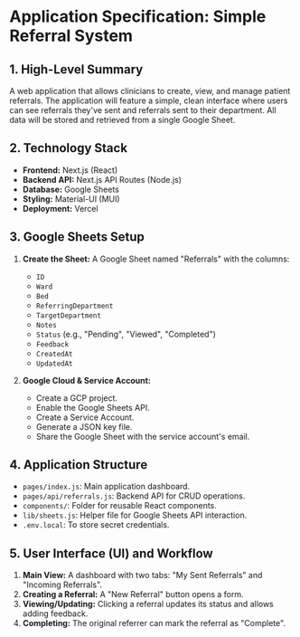 # Application Specification: Simple Referral System

## 1. High-Level Summary

A web application that allows clinicians to create, view, and manage patient referrals. The application will feature a simple, clean interface where users can see referrals they've sent and referrals sent to their department. All data will be stored and retrieved from a single Google Sheet.

## 2. Technology Stack

*   **Frontend:** Next.js (React)
*   **Backend API:** Next.js API Routes (Node.js)
*   **Database:** Google Sheets
*   **Styling:** Material-UI (MUI)
*   **Deployment:** Vercel

## 3. Google Sheets Setup

1.  **Create the Sheet:** A Google Sheet named "Referrals" with the columns:
    *   `ID`
    *   `Ward`
    *   `Bed`
    *   `ReferringDepartment`
    *   `TargetDepartment`
    *   `Notes`
    *   `Status` (e.g., "Pending", "Viewed", "Completed")
    *   `Feedback`
    *   `CreatedAt`
    *   `UpdatedAt`

2.  **Google Cloud & Service Account:**
    *   Create a GCP project.
    *   Enable the Google Sheets API.
    *   Create a Service Account.
    *   Generate a JSON key file.
    *   Share the Google Sheet with the service account's email.

## 4. Application Structure

*   `pages/index.js`: Main application dashboard.
*   `pages/api/referrals.js`: Backend API for CRUD operations.
*   `components/`: Folder for reusable React components.
*   `lib/sheets.js`: Helper file for Google Sheets API interaction.
*   `.env.local`: To store secret credentials.

## 5. User Interface (UI) and Workflow

1.  **Main View:** A dashboard with two tabs: "My Sent Referrals" and "Incoming Referrals".
2.  **Creating a Referral:** A "New Referral" button opens a form.
3.  **Viewing/Updating:** Clicking a referral updates its status and allows adding feedback.
4.  **Completing:** The original referrer can mark the referral as "Complete".
